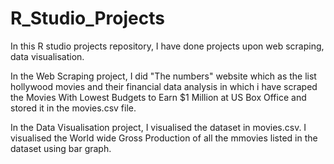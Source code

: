 # R_Studio_Projects
In this R studio projects repository, I have done projects upon web scraping, data visualisation. 

In the Web Scraping project, I did "The numbers" website which as the list hollywood movies and their financial data analysis in which i have scraped the Movies With Lowest Budgets to Earn $1 Million at US Box Office and stored it in the movies.csv file.

In the Data Visualisation project, I visualised the dataset in movies.csv. I visualised the World wide Gross Production of all the mmovies listed in the dataset using bar graph.
